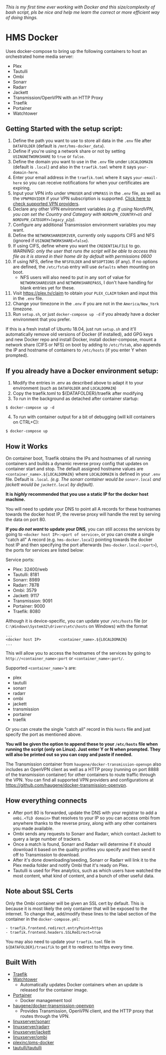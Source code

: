 ###### This is my first time ever working with Docker and this size/complexity of bash script, pls be nice and help me learn the correct or more efficient way of doing things.

# HMS Docker
Uses docker-compose to bring up the following containers to host an orchestrated home media server:
- Plex
- Tautulli
- Ombi
- Sonarr
- Radarr
- Jackett
- Transmission/OpenVPN with an HTTP Proxy
- Traefik
- Portainer
- Watchtower

## Getting Started with the setup script:
1. Define the path you want to use to store all data in the ```.env``` file after ```DATAFOLDER``` (default is ```/mnt/hms-docker_data```).
2. Define if you're using a network share or not by setting ```USINGNETWORKSHARE``` to ```true``` or ```false```.
3. Define the domain you want to use in the ```.env``` file under ```LOCALDOMAIN``` (default is ```.local```) and also in the ```traefik.toml``` where it says ```your-domain-here```.
4. Enter your email address in the ```traefik.toml``` where it says ```your-email-here``` so you can receive notifications for when your certificates are expiring.
5. Input your VPN info under ```VPNUSER``` and ```VPNPASS``` in the ```.env``` file, as well as the ```VPNPROVIDER``` if your VPN subscription is supported. [Click here to check supported VPN providers](https://github.com/haugene/docker-transmission-openvpn#supported-providers).
6. Declare any other VPN environment variables *(e.g. If using NordVPN, you can set the Country and Category with ```NORDVPN_COUNTRY=US``` and ```NORDVPN_CATEGORY=legacy_p2p```).*
7. Configure any additional Transmission environment variables you may want.
8. Define the ```NETWORKSHAREDRIVER```, currently only supports CIFS and NFS (ignored if ```USINGNETWORKSHARE=false```).
9. If using CIFS, define where you want the ```CREDENTIALFILE``` to go. *WARNING: only the user that runs the script will be able to access this file as it is stored in their home dir by default with permissions 0600*
10. If using NFS, define the ```NFSFOLDER``` and ```NFSOPTIONS``` (if any). If no options are defined, the ```/etc/fstab``` entry will use ```defaults``` when mounting on boot.
    - NFS users will also need to put in any sort of value for ```NETWORKSHAREUSER``` and ```NETWORKSHAREPASS```, I don't have handling for blank entries yet for these.
11. Visit https://plex.tv/claim to obtain your ```PLEX_CLAIM``` token and input this in the ```.env``` file.
12. Change your timezone in the ```.env``` if you are not in the ```America/New_York``` timezone.
13. Run ```setup.sh```, or just ```docker-compose up -d``` if you already have a docker environment that you prefer.

If this is a fresh install of Ubuntu 18.04, just run ```setup.sh``` and it'll automatically remove old versions of Docker (if installed), add GPG keys and new Docker repo and install Docker, install docker-compose, mount a network share (CIFS or NFS) on boot by adding to ```/etc/fstab```, also appends the IP and hostname of containers to ```/etc/hosts``` (if you enter Y when prompted).


## If you already have a Docker environment setup:
1. Modify the entries in .env as described above to adapt it to your environment (such as ```DATAFOLDER``` and ```LOCALDOMAIN```)
2. Copy the traefik.toml to ${DATAFOLDER}/traefik after modifying
3. To run in the background as detached after container startup:
```
$ docker-compose up -d
```
4. To run with container output for a bit of debugging (will kill containers on CTRL+C):
```
$ docker-compose up
```

## How it Works
On container boot, Traefik obtains the IPs and hostnames of all running containers and builds a dynamic reverse proxy config that updates on container start and stop. The default assigned hostname values are ```<container_name>.${LOCALDOMAIN}``` where ```LOCALDOMAIN``` is defined in your ```.env``` file. Default is ```.local```. *(e.g. The sonarr container would be ```sonarr.local``` and jackett would be ```jackett.local``` by default).*

**It is _highly_ recommended that you use a static IP for the docker host machine.**

You will need to update your DNS to point all A records for these hostnames towards the docker host IP, the reverse proxy will handle the rest by serving the data on port 80.

**If you _do not want_ to update your DNS**, you can still access the services by going to ```<docker host IP>:<port of service>```, or you can create a single "catch all" A record (e.g. ```hms-docker.local```) pointing towards the docker host IP and then specifying the port afterwards (```hms-docker.local:<port>```), the ports for services are listed below:

Service ports:
- Plex: 32400/web
- Tautulli: 8181
- Sonarr: 8989
- Radarr: 7878
- Ombi: 3579
- Jackett: 9117
- Transmission: 9091
- Portainer: 9000
- Traefik: 8080

Although it is device-specific, you can update your ```/etc/hosts``` file (or ```C:\Windows\System32\drivers\etc\hosts``` on Windows) with the format
```
...
<docker host IP>        <container_name>.${LOCALDOMAIN}
...
```
This will allow you to access the hostnames of the services by going to ```http://<container_name>:port``` or ```<container_name>:port/```.

Supported ```<container_name>```'s are:
- plex
- tautulli
- sonarr
- radarr
- ombi
- jackett
- transmission
- portainer
- traefik

Or you can create the single "catch all" record in this ```hosts``` file and just specify the port as mentioned above.

**You will be given the option to append these to your ```/etc/hosts``` file when running the script (only on Linux). Just enter Y or N when prompted. They will also be printed out so you can copy and paste if needed.**

The Transmission container from ```haugene/docker-transmission-openvpn``` also includes an OpenVPN client as well as a HTTP proxy (running on port 8888 of the transmission container) for other containers to route traffic through the VPN. You can find all supported VPN providers and configurations at https://github.com/haugene/docker-transmission-openvpn.

## How everything connects
- After port 80 is forwarded, update the DNS with your registrar to add a ```ombi.<TLD domain>``` that resolves to your IP so you can access ombi from anywhere thanks to the reverse proxy, along with any other containers you made available.
- Ombi sends any requests to Sonarr and Radarr, which contact Jackett to query a large number of trackers.
- Once a match is found, Sonarr and Radarr will determine if it should download it based on the quality profiles you specify and then send it off to Transmission to download.
- After it's done downloading/seeding, Sonarr or Radarr will link it to the Plex media folder and notify Ombi that it's ready on Plex.
- Tautulli is used for Plex analytics, such as which users have watched the most content, what kind of content, and a bunch of other useful data.

## Note about SSL Certs
Only the Ombi container will be given an SSL cert by default. This is because it is most likely the only container that will be exposed to the internet.
To change that, add/modify these lines to the label section of the container in the ```docker-compose.yml```:
```
- traefik.frontend.redirect.entryPoint=https
- traefik.frontend.headers.SSLRedirect=true
```
You may also need to update your ```traefik.toml``` file in ```${DATAFOLDER}/traeifik``` to get it to redirect to https every time.

## Built With
- [Traefik](https://hub.docker.com/_/traefik)
- [Watchtower](https://hub.docker.com/r/v2tec/watchtower/)
  - Automatically updates Docker containers when an update is released for the container image.
- [Portainer](https://hub.docker.com/r/portainer/portainer/)
  - Docker management tool
- [haugene/docker-transmission-openvpn](https://github.com/haugene/docker-transmission-openvpn)
  - Provides Transmission, OpenVPN client, and the HTTP proxy that routes through the VPN.
- [linuxserver/sonarr](https://hub.docker.com/r/linuxserver/sonarr)
- [linuxserver/radarr](https://hub.docker.com/r/linuxserver/radarr)
- [linuxserver/jackett](https://hub.docker.com/r/linuxserver/jackett)
- [linuxserver/ombi](https://hub.docker.com/r/linuxserver/ombi)
- [plexinc/pms-docker](https://hub.docker.com/r/plexinc/pms-docker)
- [tautulli/tautulli](https://hub.docker.com/r/tautulli/tautulli)
